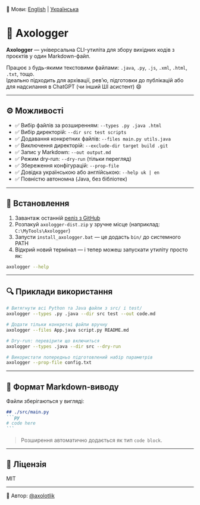 📄 Мови: [English](README.md) | [Українська](README.ua.md)


# 🦎 Axologger

**Axologger** — універсальна CLI-утиліта для збору вихідних кодів з проєктів у один Markdown-файл.

Працює з будь-якими текстовими файлами: `.java`, `.py`, `.js`, `.xml`, `.html`, `.txt`, тощо.  
Ідеально підходить для архівації, ревʼю, підготовки до публікацій або для надсилання в ChatGPT (чи інший ШІ асистент) 😄

---

## ⚙️ Можливості

- ✅ Вибір файлів за розширенням: `--types .py .java .html`
- ✅ Вибір директорій: `--dir src test scripts`
- ✅ Додавання конкретних файлів: `--files main.py utils.java`
- ✅ Виключення директорій: `--exclude-dir target build .git`
- ✅ Запис у Markdown: `--out output.md`
- ✅ Режим dry-run: `--dry-run` (тільки перегляд)
- ✅ Збереження конфігурацій: `--prop-file`
- ✅ Довідка українською або англійською: `--help uk | en`
- ✅ Повністю автономна (Java, без бібліотек)

---

## 🚀 Встановлення

1. Завантаж останній [реліз з GitHub](https://github.com/axolotl1k/Axologger/releases)
2. Розпакуй `axologger-dist.zip` у зручне місце (наприклад: `C:\MyTools\Axologger`)
3. Запусти `install_axologger.bat` — це додасть `bin/` до системного PATH
4. Відкрий новий термінал — і тепер можеш запускати утиліту просто як:
```bash
axologger --help
```

---

## 🔍 Приклади використання

```bash
# Витягнути всі Python та Java файли з src/ і test/
axologger --types .py .java --dir src test --out code.md

# Додати тільки конкретні файли вручну
axologger --files App.java script.py README.md

# Dry-run: перевірити що включиться
axologger --types .java --dir src --dry-run

# Використати попередньо підготовлений набір параметрів
axologger --prop-file config.txt
```

---

## 📁 Формат Markdown-виводу

Файли зберігаються у вигляді:

````md
## ./src/main.py
```py
# code here
```
````

> Розширення автоматично додається як тип `code block`.

---

## 📜 Ліцензія

MIT

---

👤 Автор: [@axolotlik](https://github.com/axolotl1k)
